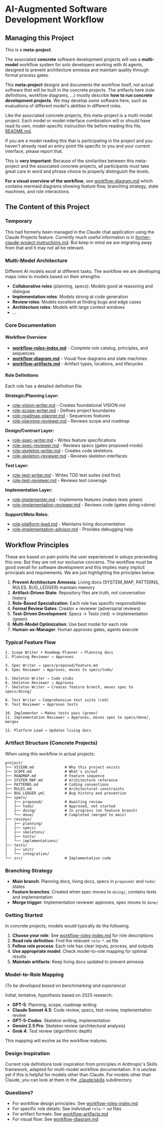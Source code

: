# AI-Augmented Software Development Workflow

## Managing this Project

This is a **meta-project**.

The associated **concrete** software development projects will use a **multi-model** workflow system for solo developers working with AI agents, designed to prevent architecture amnesia and maintain quality through formal process gates.

This **meta-project** designs and documents the workflow itself, not actual software that will be built in the concrete projects.
The artifacts here (role definitions, workflow diagrams, ...) mostly describe **how to run concrete development projects**.
We may develop _some_ software here, such as evaluations of different model's abilities in different roles.

Like the associated concrete projects, this meta-project is a multi-model project.
Each model or model-interface combination will or should have read its own, model-specific instruction file before reading this file, [README.md](README.md).

If you are a model reading this that is participating in the project and you haven't already read an entry point file specific to you and your current interface, please report that.

This is **very important**: Because of the similarities between this meta-project and the associated concrete projects, all participants must take great care in word and phrase choice to properly distinguish the levels.

**For a visual overview of the workflow**, see [workflow-diagram.md](workflow-diagram.md) which contains mermaid diagrams showing feature flow, branching strategy, state machines, and role interactions.

## The Content of this Project

### Temporary

This had formerly been managed in the Claude chat application using the Claude Projects feature.
Currently much useful information is in [former-claude-project-instructions.md](former-claude-project-instructions.md).
But keep in mind we are migrating away from that and it may not all be relevant.

### Multi-Model Architecture

Different AI models excel at different tasks. The workflow we are developing maps roles to models based on their strengths:

- **Collaborative roles** (planning, specs): Models good at reasoning and dialogue
- **Implementation roles**: Models strong at code generation
- **Review roles**: Models excellent at finding bugs and edge cases
- **Architecture roles**: Models with large context windows
- ...

### Core Documentation

#### Workflow Overview

- **[workflow-roles-index.md](workflow-roles-index.md)** - Complete role catalog, principles, and sequences
- **[workflow-diagram.md](workflow-diagram.md)** - Visual flow diagrams and state machines
- **[workflow-artifacts.md](workflow-artifacts.md)** - Artifact types, locations, and lifecycles

#### Role Definitions

Each role has a detailed definition file:

**Strategic/Planning Layer:**
- [role-vision-writer.md](role-vision-writer.md) - Creates foundational VISION.md
- [role-scope-writer.md](role-scope-writer.md) - Defines project boundaries
- [role-roadmap-planner.md](role-roadmap-planner.md) - Sequences features
- [role-planning-reviewer.md](role-planning-reviewer.md) - Reviews scope and roadmap

**Design/Contract Layer:**
- [role-spec-writer.md](role-spec-writer.md) - Writes feature specifications
- [role-spec-reviewer.md](role-spec-reviewer.md) - Reviews specs (gates proposed→todo)
- [role-skeleton-writer.md](role-skeleton-writer.md) - Creates code skeletons
- [role-skeleton-reviewer.md](role-skeleton-reviewer.md) - Reviews skeleton interfaces

**Test Layer:**
- [role-test-writer.md](role-test-writer.md) - Writes TDD test suites (red first)
- [role-test-reviewer.md](role-test-reviewer.md) - Reviews test coverage

**Implementation Layer:**
- [role-implementer.md](role-implementer.md) - Implements features (makes tests green)
- [role-implementation-reviewer.md](role-implementation-reviewer.md) - Reviews code (gates doing→done)

**Support/Meta Roles:**
- [role-platform-lead.md](role-platform-lead.md) - Maintains living documentation
- [role-implementation-advisor.md](role-implementation-advisor.md) - Provides debugging help

## Workflow Principles

These are based on pain points the user experienced in setups preceeding this one.
But they are not our exclusive concerns.
The workflow must be good overall for software development and this implies many implicit principals and requirements.
We are just highlighting the principles below.

1. **Prevent Architecture Amnesia**: Living docs (SYSTEM_MAP, PATTERNS, RULES, BUG_LEDGER) maintain memory
2. **Artifact-Driven State**: Repository files are truth, not conversation history
3. **Role-Based Specialization**: Each role has specific responsibilities
4. **Formal Review Gates**: Creator ≠ reviewer (adversarial reviews)
5. **Test-Driven Development**: Specs → Tests (red) → Implementation (green)
6. **Multi-Model Optimization**: Use best model for each role
7. **Human-as-Manager**: Human approves gates, agents execute

### Typical Feature Flow

```
1. Scope Writer + Roadmap Planner → Planning docs
2. Planning Reviewer → Approves

3. Spec Writer → specs/proposed/feature.md
4. Spec Reviewer → Approves, moves to specs/todo/

5. Skeleton Writer → Code stubs
6. Skeleton Reviewer → Approves
7. Skeleton Writer → Creates feature branch, moves spec to specs/doing/

8. Test Writer → Comprehensive test suite (red)
9. Test Reviewer → Approves tests

10. Implementer → Makes tests pass (green)
11. Implementation Reviewer → Approves, moves spec to specs/done/, merges

12. Platform Lead → Updates living docs
```

### Artifact Structure (Concrete Projects)

When using this workflow in actual projects:

```
project/
├── VISION.md              # Why this project exists
├── SCOPE.md               # What's in/out
├── ROADMAP.md             # Feature sequence
├── SYSTEM_MAP.md          # Architecture reference
├── PATTERNS.md            # Coding conventions
├── RULES.md               # Architectural constraints
├── BUG_LEDGER.yml         # Bug history and prevention
├── specs/
│   ├── proposed/          # Awaiting review
│   ├── todo/              # Approved, not started
│   ├── doing/             # In progress (on feature branch)
│   └── done/              # Completed (merged to main)
├── reviews/
│   ├── planning/
│   ├── specs/
│   ├── skeletons/
│   ├── tests/
│   └── implementations/
├── tests/
│   ├── unit/
│   └── integration/
└── src/                   # Implementation code
```

### Branching Strategy

- **Main branch**: Planning docs, living docs, specs in `proposed/` and `todo/` states
- **Feature branches**: Created when spec moves to `doing/`, contains tests and implementation
- **Merge trigger**: Implementation reviewer approves, spec moves to `done/`

### Getting Started

In concrete projects, models would typically do the following.

1. **Choose your role**: See [workflow-roles-index.md](workflow-roles-index.md) for role descriptions
2. **Read role definition**: Find the relevant `role-*.md` file
3. **Follow role process**: Each role has clear inputs, process, and outputs
4. **Use appropriate model**: Check model-to-role mapping for optimal results
5. **Maintain artifacts**: Keep living docs updated to prevent amnesia

### Model-to-Role Mapping

*(To be developed based on benchmarking and experience)*

Initial, tentative, hypothesis based on 2025 research:
- **GPT-5**: Planning, scope, roadmap writing
- **Claude Sonnet 4.5**: Code review, specs, test review, implementation review
- **GPT-5-Codex**: Skeleton writing, implementation
- **Gemini 2.5 Pro**: Skeleton review (architectural analysis)
- **Grok 4**: Test review (algorithmic depth)

This mapping will evolve as the workflow matures.

### Design Inspiration

Current role definitions took inspiration from principles in Anthropic's Skills framework, adapted for multi-model workflow documentation.
It is unclear yet if this is helpful for models other than Claude.
For models other than Claude, you can look at them in the [.claude/skills](./claude/skille) subdirectory.

### Questions?

- For workflow design principles: See [workflow-roles-index.md](workflow-roles-index.md)
- For specific role details: See individual `role-*.md` files
- For artifact formats: See [workflow-artifacts.md](workflow-artifacts.md)
- For visual flow: See [workflow-diagram.md](workflow-diagram.md)

